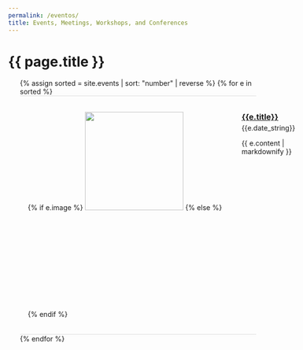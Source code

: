 ```yaml
---
permalink: /eventos/
title: Events, Meetings, Workshops, and Conferences
---
```


<div id="main" role="main">

<h1>{{ page.title }}</h1>

<style type="text/css">
ul.events-list {
  list-style-type: none;
  padding-bottom: 2rem;
}
ul.events-list li.event-single {
  margin-left: 0;
  padding: 2rem 1rem;
  border-top: 1px solid #dddddd;
  display: flex;
  flex-direction: row;
  align-items: flex-start;
}
ul.events-list li.event-single .event-photo {
  flex-shrink: 0;
  padding-right: 2.5rem;
}
ul.events-list li.event-single .event-info h4 {
  margin-top: 0;
  margin-bottom: 0.25rem;
  font-size: 16px;
}
ul.events-list li.event-single .event-info div.event-info-details {
  margin-bottom: 1.5rem;
}
ul.events-list li.event-single .event-info div.event-info-details div.event-info-date {
  margin-bottom: 0rem;
}
ul.events-list li.event-single .event-info div.event-info-details div.event-info-location {
  margin-bottom: 0rem;
}
ul.events-list li.event-single .event-info p:last-of-type {
  margin-bottom: 0;
}
ul.events-list li.event-single:last-of-type {
  border-bottom: 1px solid #dddddd;
}
@media (max-width: 767px) {
  ul.events-list li.event-single {
    flex-direction: column;
  }
  ul.events-list li.event-single .event-photo {
    padding-right: 0;
  }
  ul.events-list li.event-single .event-info h4 {
    margin-top: 1.5rem;
  }
}
@media (max-width: 480px) {
  ul.events-list li.event-single .event-info h4 {
    font-size: 14px;
  }
  ul.events-list li.event-single .event-info p {
    font-size: 12px;
  }
}
</style>

<ul class="events-list">
  {% assign sorted = site.events | sort: "number" | reverse %}
  {% for e in sorted %}
    <li class="event-single">
      <div class="event-photo">
        {% if e.image %}
          <img src="{{e.image | relative_url }}" style="width: 200px;">
        {% else %}
          <div style="width: 200px; height: 200px;"></div>
        {% endif %}
      </div>
      <div class="event-info">
        <h4>
          <a href="{{e.link}}" target="_blank">{{e.title}}</a>
        </h4>
        {{e.date_string}}
        <p>
          {{ e.content | markdownify }}
        </p>
      </div>
    </li>
  {% endfor %}
</ul>

</div>

